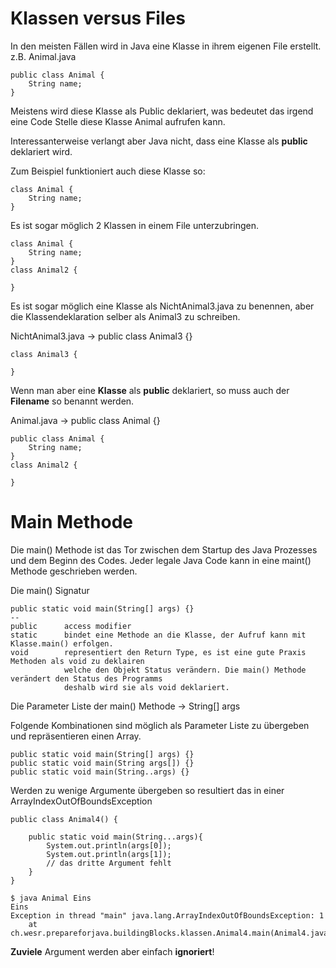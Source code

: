 # Klassen versus Files

In den meisten Fällen wird in Java eine Klasse in ihrem eigenen File erstellt.
z.B. Animal.java

    public class Animal {
        String name; 
    }

Meistens wird diese Klasse als Public deklariert, was bedeutet das irgend 
eine Code Stelle diese Klasse Animal aufrufen kann.

Interessanterweise verlangt aber Java nicht, dass eine Klasse als **public** deklariert wird.

Zum Beispiel funktioniert auch diese Klasse so:

    class Animal {
        String name; 
    }
    
    
Es ist sogar möglich 2 Klassen in einem File unterzubringen.

    class Animal {
        String name; 
    }
    class Animal2 {
        
    }
    
    
Es ist sogar möglich eine Klasse als NichtAnimal3.java zu benennen, aber die Klassendeklaration
selber als Animal3 zu schreiben.

NichtAnimal3.java -> public class Animal3 {}

    class Animal3 {
     
    }

Wenn man aber eine **Klasse** als **public** deklariert, so muss auch der **Filename**
so benannt werden.

 Animal.java -> public class Animal {}
 
    public class Animal {
        String name; 
    }
    class Animal2 {
        
    }


# Main Methode
Die main() Methode ist das Tor zwischen dem Startup des Java Prozesses und dem Beginn des Codes.
Jeder legale Java Code kann in eine maint() Methode geschrieben werden.

Die main() Signatur 

    public static void main(String[] args) {}
    --
    public      access modifier
    static      bindet eine Methode an die Klasse, der Aufruf kann mit Klasse.main() erfolgen.
    void        representiert den Return Type, es ist eine gute Praxis Methoden als void zu deklairen
                welche den Objekt Status verändern. Die main() Methode verändert den Status des Programms
                deshalb wird sie als void deklariert. 
    
    
    
Die Parameter Liste der main() Methode -> String[] args

Folgende Kombinationen sind möglich als Parameter Liste zu übergeben und repräsentieren einen Array.

    public static void main(String[] args) {}
    public static void main(String args[]) {}
    public static void main(String..args) {}
    
Werden zu wenige Argumente übergeben so resultiert das in einer ArrayIndexOutOfBoundsException

    public class Animal4() {
        
        public static void main(String...args){
            System.out.println(args[0]);
            System.out.println(args[1]);
            // das dritte Argument fehlt 
        } 
    }
    
    $ java Animal Eins 
    Eins
    Exception in thread "main" java.lang.ArrayIndexOutOfBoundsException: 1
    	at ch.wesr.prepareforjava.buildingBlocks.klassen.Animal4.main(Animal4.java:7)

**Zuviele** Argument werden aber einfach **ignoriert**!
